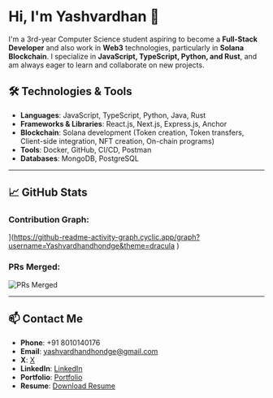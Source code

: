 # Hi, I'm Yashvardhan 👋

I'm a 3rd-year Computer Science student aspiring to become a **Full-Stack Developer** and also work in **Web3** technologies, particularly in **Solana Blockchain**. I specialize in **JavaScript, TypeScript, Python, and Rust**, and am always eager to learn and collaborate on new projects.

## 🛠️ Technologies & Tools

- **Languages**: JavaScript, TypeScript, Python, Java, Rust
- **Frameworks & Libraries**: React.js, Next.js, Express.js, Anchor
- **Blockchain**: Solana development (Token creation, Token transfers, Client-side integration, NFT creation, On-chain programs)
- **Tools**: Docker, GitHub, CI/CD, Postman
- **Databases**: MongoDB, PostgreSQL

---

## 📈 GitHub Stats

### Contribution Graph:

](https://github-readme-activity-graph.cyclic.app/graph?username=Yashvardhandhondge&theme=dracula
)
### PRs Merged:
![PRs Merged](https://img.shields.io/github/issues-pr-closed/Yashvardhandhondge)

---

## 📫 Contact Me

- **Phone**: +91 8010140176
- **Email**: yashvardhandhondge@gmail.com
- **X**: [X](https://x.com/yashvardhandho3)
- **LinkedIn**: [LinkedIn](https://www.linkedin.com/in/yashvardhan-dhondge-0b9857296/)
- **Portfolio**: [Portfolio](https://www.yashvardhandhondge.tech/)
- **Resume**: [Download Resume](https://drive.google.com/file/d/1PeLGJUysbwjtWOPifFS1Mt-X4DHLjrFw/view)
